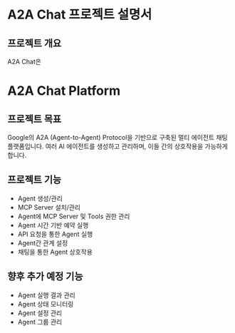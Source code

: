 # A2A Chat 프로젝트 설명서

## 프로젝트 개요
A2A Chat은  

# A2A Chat Platform

## 프로젝트 목표
Google의 A2A (Agent-to-Agent) Protocol을 기반으로 구축된 멀티 에이전트 채팅 플랫폼입니다.
여러 AI 에이전트를 생성하고 관리하며, 이들 간의 상호작용을 가능하게 합니다.

## 프로젝트 기능
- Agent 생성/관리
- MCP Server 설치/관리
- Agent에 MCP Server 및 Tools 권한 관리
- Agent 시간 기반 예약 실행
- API 요청을 통한 Agent 실행
- Agent간 관계 설정
- 채팅을 통한 Agent 상호작용

## 향후 추가 예정 기능
- Agent 실행 결과 관리
- Agent 상태 모니터링
- Agent 설정 관리
- Agent 그룹 관리
